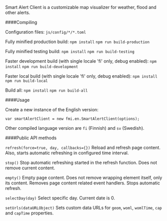 Smart Alert Client is a customizable map visualizer for weather, flood and other alerts.

####Compiling

Configuration files:
`js/config/*/*.toml`

Fully minified production build:
`npm install`
`npm run build-production`

Fully minified testing build:
`npm install`
`npm run build-testing`

Faster development build (with single locale 'fi' only, debug enabled):
`npm install`
`npm run build-development`

Faster local build (with single locale 'fi' only, debug enabled):
`npm install`
`npm run build-local`

Build all:
`npm install`
`npm run build-all`

####Usage

Create a new instance of the English version:

`var smartAlertClient = new fmi.en.SmartAlertClient(options);`

Other compiled language version are `fi` (Finnish) and `sv` (Swedish). 

####Public API methods

`refresh(force=true, day, callbacks={})`
Reload and refresh page content. Also, starts automatic refreshing in configured time interval.

`stop()`
Stop automatic refreshing started in the refresh function. Does not remove current content.

`empty()`
Empty page content. Does not remove wrapping element itself, only its content. Removes page content related event handlers. Stops automatic refresh.

`selectDay(day)`
Select specific day. Current date is 0.

`setUrls(dataURLObject)`
Sets custom data URLs for `geom`, `woml`, `womlTime`, `cap` and `capTime` properties.
